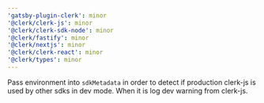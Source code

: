```yaml
---
'gatsby-plugin-clerk': minor
'@clerk/clerk-js': minor
'@clerk/clerk-sdk-node': minor
'@clerk/fastify': minor
'@clerk/nextjs': minor
'@clerk/clerk-react': minor
'@clerk/types': minor
---
```


Pass environment into `sdkMetadata` in order to detect if production clerk-js is used by other sdks in dev mode. When it is log dev warning from clerk-js.
